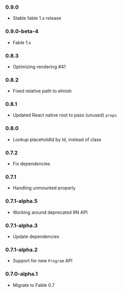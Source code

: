 ### 0.9.0

* Stable fable 1.x release

### 0.9.0-beta-4

* Fable 1.x

### 0.8.3

* Optimizing rendering #41

### 0.8.2

* Fixed relative path to elmish

### 0.8.1

* Updated React native root to pass (unused) `props`

### 0.8.0

* Lookup placeholdId by Id, instead of class

### 0.7.2

* Fix dependencies

### 0.7.1

* Handling unmounted properly

### 0.7.1-alpha.5

* Working around deprecated RN API

### 0.7.1-alpha.3

* Update dependencies

### 0.7.1-alpha.2

* Support for new `Program` API

### 0.7.0-alpha.1

* Migrate to Fable 0.7
